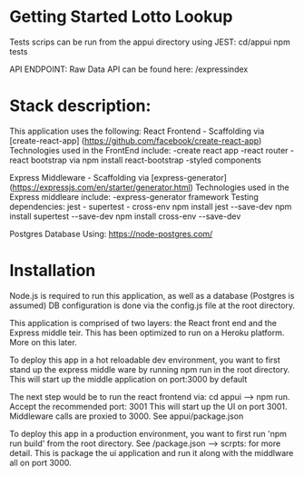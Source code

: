 # Getting Started Lotto Lookup
Tests scrips can be run from the appui directory using JEST:
cd/appui
npm tests

API ENDPOINT:
Raw Data API can be found here:
/expressindex


# Stack description:
This application uses the following:
React Frontend - Scaffolding via [create-react-app] (https://github.com/facebook/create-react-app)
Technologies used in the FrontEnd include:
-create react app
-react router
-react bootstrap via npm install react-bootstrap 
-styled components

Express Middleware - Scaffolding via [express-generator] (https://expressjs.com/en/starter/generator.html)
Technologies used in the Express middleare include:
-express-generator framework
Testing dependencies: jest - supertest - cross-env
npm install jest --save-dev
npm install supertest --save-dev
npm install cross-env --save-dev

Postgres Database
Using: https://node-postgres.com/


# Installation
Node.js is required to run this application, as well as a database (Postgres is assumed)
DB configuration is done via the config.js file at the root directory.

This application is comprised of two layers: the React front end and the Express middle teir.
This has been optimized to run on a Heroku platform. More on this later.

To deploy this app in a hot reloadable dev environment, you want to first stand up the express
middle ware by running npm run in the root directory. This will start up the middle application
on port:3000 by default

The next step would be to run the react frontend via: cd appui --> npm run. Accept the recommended
port: 3001
This will start up the UI on port 3001. Middleware calls are proxied to 3000. See appui/package.json

To deploy this app in a production environment, you want to first run 'npm run build' from the root 
directory. See /package.json --> scrpts: for more detail. This is package the ui application and run 
it along with the middlware all on port 3000.